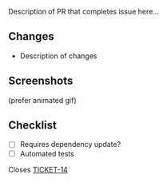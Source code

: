 Description of PR that completes issue here...

## Changes

- Description of changes

## Screenshots

(prefer animated gif)

## Checklist

- [ ] Requires dependency update?
- [ ] Automated tests

Closes [TICKET-14](https://linktoticket.com/ticket-number-14)
